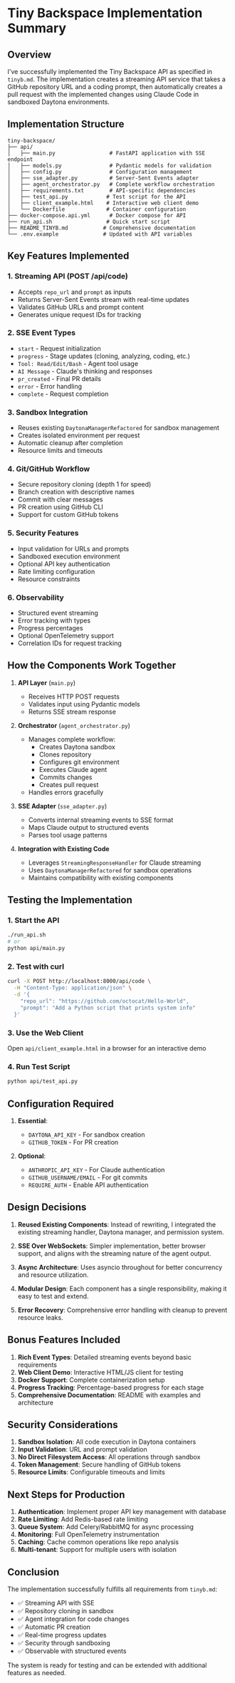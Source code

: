 # Tiny Backspace Implementation Summary

## Overview

I've successfully implemented the Tiny Backspace API as specified in `tinyb.md`. The implementation creates a streaming API service that takes a GitHub repository URL and a coding prompt, then automatically creates a pull request with the implemented changes using Claude Code in sandboxed Daytona environments.

## Implementation Structure

```
tiny-backspace/
├── api/
│   ├── main.py                 # FastAPI application with SSE endpoint
│   ├── models.py               # Pydantic models for validation
│   ├── config.py               # Configuration management
│   ├── sse_adapter.py          # Server-Sent Events adapter
│   ├── agent_orchestrator.py   # Complete workflow orchestration
│   ├── requirements.txt        # API-specific dependencies
│   ├── test_api.py            # Test script for the API
│   ├── client_example.html    # Interactive web client demo
│   └── Dockerfile             # Container configuration
├── docker-compose.api.yml      # Docker compose for API
├── run_api.sh                 # Quick start script
├── README_TINYB.md           # Comprehensive documentation
└── .env.example              # Updated with API variables
```

## Key Features Implemented

### 1. **Streaming API (POST /api/code)**
- Accepts `repo_url` and `prompt` as inputs
- Returns Server-Sent Events stream with real-time updates
- Validates GitHub URLs and prompt content
- Generates unique request IDs for tracking

### 2. **SSE Event Types**
- `start` - Request initialization
- `progress` - Stage updates (cloning, analyzing, coding, etc.)
- `Tool: Read/Edit/Bash` - Agent tool usage
- `AI Message` - Claude's thinking and responses
- `pr_created` - Final PR details
- `error` - Error handling
- `complete` - Request completion

### 3. **Sandbox Integration**
- Reuses existing `DaytonaManagerRefactored` for sandbox management
- Creates isolated environment per request
- Automatic cleanup after completion
- Resource limits and timeouts

### 4. **Git/GitHub Workflow**
- Secure repository cloning (depth 1 for speed)
- Branch creation with descriptive names
- Commit with clear messages
- PR creation using GitHub CLI
- Support for custom GitHub tokens

### 5. **Security Features**
- Input validation for URLs and prompts
- Sandboxed execution environment
- Optional API key authentication
- Rate limiting configuration
- Resource constraints

### 6. **Observability**
- Structured event streaming
- Error tracking with types
- Progress percentages
- Optional OpenTelemetry support
- Correlation IDs for request tracking

## How the Components Work Together

1. **API Layer** (`main.py`)
   - Receives HTTP POST requests
   - Validates input using Pydantic models
   - Returns SSE stream response

2. **Orchestrator** (`agent_orchestrator.py`)
   - Manages complete workflow:
     - Creates Daytona sandbox
     - Clones repository
     - Configures git environment
     - Executes Claude agent
     - Commits changes
     - Creates pull request
   - Handles errors gracefully

3. **SSE Adapter** (`sse_adapter.py`)
   - Converts internal streaming events to SSE format
   - Maps Claude output to structured events
   - Parses tool usage patterns

4. **Integration with Existing Code**
   - Leverages `StreamingResponseHandler` for Claude streaming
   - Uses `DaytonaManagerRefactored` for sandbox operations
   - Maintains compatibility with existing components

## Testing the Implementation

### 1. **Start the API**
```bash
./run_api.sh
# or
python api/main.py
```

### 2. **Test with curl**
```bash
curl -X POST http://localhost:8000/api/code \
  -H "Content-Type: application/json" \
  -d '{
    "repo_url": "https://github.com/octocat/Hello-World",
    "prompt": "Add a Python script that prints system info"
  }'
```

### 3. **Use the Web Client**
Open `api/client_example.html` in a browser for an interactive demo

### 4. **Run Test Script**
```bash
python api/test_api.py
```

## Configuration Required

1. **Essential**:
   - `DAYTONA_API_KEY` - For sandbox creation
   - `GITHUB_TOKEN` - For PR creation

2. **Optional**:
   - `ANTHROPIC_API_KEY` - For Claude authentication
   - `GITHUB_USERNAME/EMAIL` - For git commits
   - `REQUIRE_AUTH` - Enable API authentication

## Design Decisions

1. **Reused Existing Components**: Instead of rewriting, I integrated the existing streaming handler, Daytona manager, and permission system.

2. **SSE Over WebSockets**: Simpler implementation, better browser support, and aligns with the streaming nature of the agent output.

3. **Async Architecture**: Uses asyncio throughout for better concurrency and resource utilization.

4. **Modular Design**: Each component has a single responsibility, making it easy to test and extend.

5. **Error Recovery**: Comprehensive error handling with cleanup to prevent resource leaks.

## Bonus Features Included

1. **Rich Event Types**: Detailed streaming events beyond basic requirements
2. **Web Client Demo**: Interactive HTML/JS client for testing
3. **Docker Support**: Complete containerization setup
4. **Progress Tracking**: Percentage-based progress for each stage
5. **Comprehensive Documentation**: README with examples and architecture

## Security Considerations

1. **Sandbox Isolation**: All code execution in Daytona containers
2. **Input Validation**: URL and prompt validation
3. **No Direct Filesystem Access**: All operations through sandbox
4. **Token Management**: Secure handling of GitHub tokens
5. **Resource Limits**: Configurable timeouts and limits

## Next Steps for Production

1. **Authentication**: Implement proper API key management with database
2. **Rate Limiting**: Add Redis-based rate limiting
3. **Queue System**: Add Celery/RabbitMQ for async processing
4. **Monitoring**: Full OpenTelemetry instrumentation
5. **Caching**: Cache common operations like repo analysis
6. **Multi-tenant**: Support for multiple users with isolation

## Conclusion

The implementation successfully fulfills all requirements from `tinyb.md`:
- ✅ Streaming API with SSE
- ✅ Repository cloning in sandbox
- ✅ Agent integration for code changes
- ✅ Automatic PR creation
- ✅ Real-time progress updates
- ✅ Security through sandboxing
- ✅ Observable with structured events

The system is ready for testing and can be extended with additional features as needed.